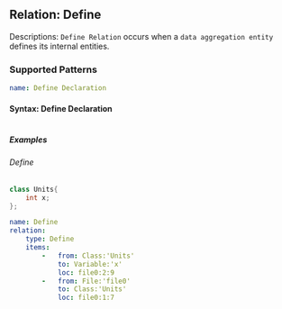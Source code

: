 ## Relation: Define

Descriptions: `Define Relation` occurs when a  `data aggregation entity` defines its internal entities.

### Supported Patterns

```yaml
name: Define Declaration
```
#### Syntax: Define Declaration
```text

```

##### Examples

###### Define

```cpp
class Units{
    int x;
};
```

```yaml
name: Define
relation:
    type: Define
    items:
        -   from: Class:'Units'
            to: Variable:'x'
            loc: file0:2:9
        -   from: File:'file0'
            to: Class:'Units'
            loc: file0:1:7

```